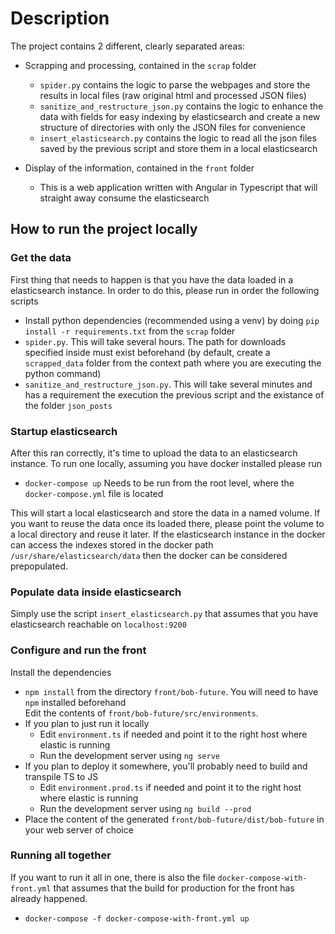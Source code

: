 
# Description  
  
The project contains 2 different, clearly separated areas:  
    
 - Scrapping and processing, contained in the `scrap` folder  
    - `spider.py` contains the logic to parse the webpages and store the results in local files (raw original html and processed JSON files)  
    - `sanitize_and_restructure_json.py` contains the logic to enhance the data with fields for easy indexing by elasticsearch and create a new structure of directories with only the JSON files for convenience  
    - `insert_elasticsearch.py` contains the logic to read all the json files saved by the previous script and store them in a local elasticsearch  
      
 - Display of the information, contained in the `front` folder  
    - This is a web application written with Angular in Typescript that will straight away consume the elasticsearch  
      
## How to run the project locally  
  
### Get the data  
First thing that needs to happen is that you have the data loaded in a elasticsearch instance. In order to do this, please run in order the following scripts  
- Install python dependencies (recommended using a venv) by doing `pip install -r requirements.txt` from the `scrap` folder  
- `spider.py`. This will take several hours. The path for downloads specified inside must exist beforehand (by default, create a `scrapped_data` folder from the context path where you are executing the python command)  
- `sanitize_and_restructure_json.py`. This will take several minutes and has a requirement the execution the previous script and the existance of the folder `json_posts`  
  
### Startup elasticsearch  
After this ran correctly, it's time to upload the data to an elasticsearch instance. To run one locally, assuming you have docker installed please run  
- `docker-compose up` Needs to be run from the root level, where the `docker-compose.yml` file is located  
  
This will start a local elasticsearch and store the data in a named volume. If you want to reuse the data once its loaded there, please point the volume to a local directory and reuse it later. If the elasticsearch instance in the docker can access the indexes stored in the docker path `/usr/share/elasticsearch/data` then the docker can be considered prepopulated.  
      
### Populate data inside elasticsearch  
Simply use the script `insert_elasticsearch.py` that assumes that you have elasticsearch reachable on `localhost:9200`  
  
### Configure and run the front  
Install the dependencies  
- `npm install` from the directory `front/bob-future`. You will need to have `npm` installed beforehand  
Edit the contents of `front/bob-future/src/environments`.  
- If you plan to just run it locally  
    - Edit `environment.ts` if needed and point it to the right host where elastic is running  
    - Run the development server using `ng serve`  
- If you plan to deploy it somewhere, you'll probably need to build and transpile TS to JS  
    - Edit `environment.prod.ts` if needed and point it to the right host where elastic is running  
    - Run the development server using `ng build --prod`  
- Place the content of the generated `front/bob-future/dist/bob-future` in your web server of choice  
  
### Running all together  
  
If you want to run it all in one, there is also the file `docker-compose-with-front.yml` that assumes that the build for production for the front has already happened.  
 - `docker-compose -f docker-compose-with-front.yml up`
